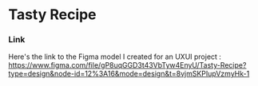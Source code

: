 # Tasty Recipe 
### Link 
Here's the link to the Figma model I created for an UXUI project : https://www.figma.com/file/gP8uqGGD3t43VbTyw4EnyU/Tasty-Recipe?type=design&node-id=12%3A16&mode=design&t=8vjmSKPIupVzmyHk-1

